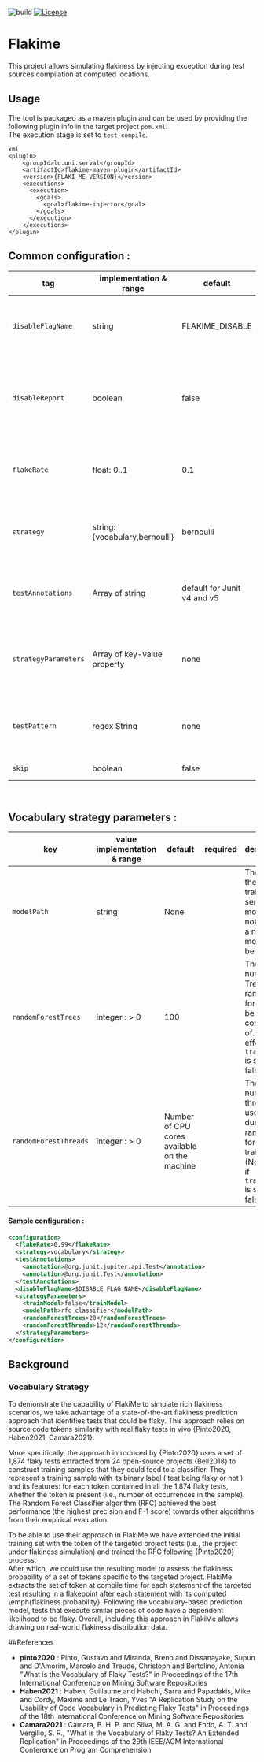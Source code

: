 ![build](https://github.com/UL-SnT-Serval/flakime/actions/workflows/build.yml/badge.svg)
[![License](https://img.shields.io/badge/License-Apache%202.0-blue.svg)](https://opensource.org/licenses/Apache-2.0)


# Flakime 
This project allows simulating flakiness by injecting exception during test sources compilation at computed locations.

## Usage
The tool is packaged as a maven plugin and can be used by providing the following plugin info in the target project `pom.xml`. \
The execution stage is set to `test-compile`.
```
xml
<plugin>
    <groupId>lu.uni.serval</groupId>
    <artifactId>flakime-maven-plugin</artifactId>
    <version>{FLAKI_ME_VERSION}</version>
    <executions>
      <execution>
        <goals>
          <goal>flakime-injector</goal>
        </goals>
      </execution>
    </executions>
</plugin>
```


## Common configuration :
| tag                  | implementation & range                                 | default  | required | description                                                                    |
|----------------------|--------------------------------------------------------|-----------------------|----------|--------------------------------------------------------------------------------|
| `disableFlagName`    | string                                                 | FLAKIME_DISABLE       |          | The environment variable name of the flag disabling flakime   |
| `disableReport`      | boolean                                                | false                 |          | Allows to disable the generation of output files reporting the flake point for each test methods
| `flakeRate`          | float: 0..1                                            | 0.1                  |          | The threshold at which to consider a test with non-null probability to flake   |
| `strategy`           | string: {vocabulary,bernoulli}                         | bernoulli             |          | The strategy with which the flakiness probability of a test will be calculated |
| `testAnnotations`    | Array of string                                        | default for Junit v4 and v5                    |       | The Test annotations used in the test suite preceeded by `@`                   |
| `strategyParameters` | Array of key-value property                            | none                  |          | The parameters specific to each strategy implementation (see desc. bellow)     |
| `testPattern` | regex String                            | none                  |          | The regex used to identify tests in test classes (if no annotation were used)     |
| `skip` | boolean                           | false                  |          | Skip flakime execution|  

<br>

## Vocabulary strategy parameters :
| key                   | value implementation & range | default                                            | required                            | description                                                                                               |
|-----------------------|--------------------|----------------------------------------------------|-------------------------------------|-----------------------------------------------------------------------------------------------------------|
| `modelPath`           | string             |   None                                                 |  | The path to the pre-trained serialized model, if not present a new model will be trained                                                             |
| `randomForestTrees`   | integer : > 0      | 100                                                |                                     | The number of Trees the random forest will be composed of. (No effect if `trainModel` is set to false)    |
| `randomForestThreads` | integer : > 0      | Number of CPU cores available on the machine       |                                     | The number of threads used during the random forest training. (No effect if `trainModel` is set to false) |

#### Sample configuration :
```xml
<configuration>
  <flakeRate>0.99</flakeRate>
  <strategy>vocabulary</strategy>
  <testAnnotations>
    <annotation>@org.junit.jupiter.api.Test</annotation>
    <annotation>@org.junit.Test</annotation>
  </testAnnotations>
  <disableFlagName>$DISABLE_FLAG_NAME</disableFlagName>
  <strategyParameters>
    <trainModel>false</trainModel>
    <modelPath>rfc_classifier</modelPath>
    <randomForestTrees>20</randomForestTrees>
    <randomForestThreads>12</randomForestThreads>
  </strategyParameters>
</configuration>
```
## Background

### Vocabulary Strategy
To demonstrate the capability of FlakiMe to simulate rich flakiness scenarios, we take advantage of a state-of-the-art 
flakiness prediction approach that identifies tests that could be flaky. This approach relies on source code tokens 
similarity with real  flaky tests  in vivo {Pinto2020, Haben2021, Camara2021}.

More specifically, the approach introduced by {Pinto2020} uses a set of 1,874 flaky tests extracted from 24 open-source projects
{Bell2018} to construct training samples that they could feed to a classifier. They represent a training sample with its binary label 
( test being flaky or not ) and its features: for each token contained in all the 1,874 flaky tests, whether the token is present 
(i.e., number of occurrences in the sample). The Random Forest Classifier algorithm (RFC) achieved the best performance 
(the highest precision and F-$1$ score) towards other algorithms from their empirical evaluation.

To be able to use their approach in FlakiMe we have extended the initial training set with the token of the targeted 
project tests (i.e., the project under flakiness simulation) and trained the RFC following {Pinto2020} process.  
After which, we could use the resulting model to assess the flakiness probability of a set of tokens specific to the targeted project. 
FlakiMe extracts the set of token at compile time for each statement of the targeted test resulting in a flakepoint after 
each statement with its computed \emph{flakiness probability}. 
Following the vocabulary-based prediction model, tests that execute similar pieces of code have a dependent likelihood to be flaky.
Overall, including this approach in FlakiMe allows drawing on real-world flakiness distribution data.

##References
 - **pinto2020** : Pinto, Gustavo and Miranda, Breno and Dissanayake, Supun and D'Amorim, Marcelo and Treude, Christoph and Bertolino, Antonia
"What is the Vocabulary of Flaky Tests?" in Proceedings of the 17th International Conference on Mining Software Repositories
 - **Haben2021** : Haben, Guillaume and Habchi, Sarra and Papadakis, Mike and Cordy, Maxime and Le Traon, Yves 
   "A Replication Study on the Usability of Code Vocabulary in Predicting Flaky Tests" in Proceedings of the 18th International Conference on Mining Software Repositories
 - **Camara2021** : Camara, B. H. P. and Silva, M. A. G. and Endo, A. T. and Vergilio, S. R.,
    "What is the Vocabulary of Flaky Tests? An Extended Replication" in Proceedings of the 29th IEEE/ACM International Conference on Program Comprehension


